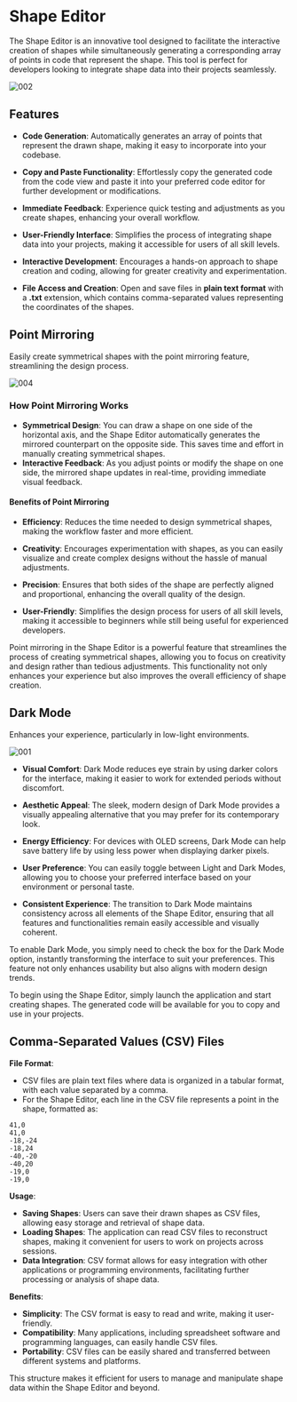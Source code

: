 # Shape Editor

The Shape Editor is an innovative tool designed to facilitate the interactive creation of shapes while simultaneously generating a corresponding array of points in code that represent the shape. This tool is perfect for developers looking to integrate shape data into their projects seamlessly.

![002](https://github.com/user-attachments/assets/9cbcd506-613c-4f06-8f22-a444ad4b5ed3)



## Features

- **Code Generation**: Automatically generates an array of points that represent the drawn shape, making it easy to incorporate into your codebase.
  
- **Copy and Paste Functionality**: Effortlessly copy the generated code from the code view and paste it into your preferred code editor for further development or modifications.

- **Immediate Feedback**: Experience quick testing and adjustments as you create shapes, enhancing your overall workflow.

- **User-Friendly Interface**: Simplifies the process of integrating shape data into your projects, making it accessible for users of all skill levels.

- **Interactive Development**: Encourages a hands-on approach to shape creation and coding, allowing for greater creativity and experimentation.

- **File Access and Creation**: Open and save files in **plain text format** with a **.txt** extension, which contains comma-separated values representing the coordinates of the shapes.



## Point Mirroring

Easily create symmetrical shapes with the point mirroring feature, streamlining the design process.



![004](https://github.com/user-attachments/assets/e328602a-22af-4f5b-aace-ca03877acdd6)



### How Point Mirroring Works
- **Symmetrical Design**: You can draw a shape on one side of the horizontal axis, and the Shape Editor automatically generates the mirrored counterpart on the opposite side. This saves time and effort in manually creating symmetrical shapes.
- **Interactive Feedback**: As you adjust points or modify the shape on one side, the mirrored shape updates in real-time, providing immediate visual feedback.

#### Benefits of Point Mirroring
- **Efficiency**: Reduces the time needed to design symmetrical shapes, making the workflow faster and more efficient.
 
- **Creativity**: Encourages experimentation with shapes, as you can easily visualize and create complex designs without the hassle of manual adjustments.
 
- **Precision**: Ensures that both sides of the shape are perfectly aligned and proportional, enhancing the overall quality of the design.
 
- **User-Friendly**: Simplifies the design process for users of all skill levels, making it accessible to beginners while still being useful for experienced developers.

Point mirroring in the Shape Editor is a powerful feature that streamlines the process of creating symmetrical shapes, allowing you to focus on creativity and design rather than tedious adjustments. This functionality not only enhances your experience but also improves the overall efficiency of shape creation.










  

## Dark Mode

Enhances your experience, particularly in low-light environments. 
  

![001](https://github.com/user-attachments/assets/268cc0d3-bc66-414b-8008-7aaed2167266)


- **Visual Comfort**: Dark Mode reduces eye strain by using darker colors for the interface, making it easier to work for extended periods without discomfort.

- **Aesthetic Appeal**: The sleek, modern design of Dark Mode provides a visually appealing alternative that you may prefer for its contemporary look.

- **Energy Efficiency**: For devices with OLED screens, Dark Mode can help save battery life by using less power when displaying darker pixels.

- **User Preference**: You can easily toggle between Light and Dark Modes, allowing you to choose your preferred interface based on your environment or personal taste.

- **Consistent Experience**: The transition to Dark Mode maintains consistency across all elements of the Shape Editor, ensuring that all features and functionalities remain easily accessible and visually coherent.

To enable Dark Mode, you simply need to check the box for the Dark Mode option, instantly transforming the interface to suit your preferences. This feature not only enhances usability but also aligns with modern design trends.

To begin using the Shape Editor, simply launch the application and start creating shapes. The generated code will be available for you to copy and use in your projects.

















## Comma-Separated Values (CSV) Files

 **File Format**:
   - CSV files are plain text files where data is organized in a tabular format, with each value separated by a comma.
   - For the Shape Editor, each line in the CSV file represents a point in the shape, formatted as:



    41,0
    41,0
    -18,-24
    -18,24
    -40,-20
    -40,20
    -19,0
    -19,0


 **Usage**:
   - **Saving Shapes**: Users can save their drawn shapes as CSV files, allowing easy storage and retrieval of shape data.
   - **Loading Shapes**: The application can read CSV files to reconstruct shapes, making it convenient for users to work on projects across sessions.
   - **Data Integration**: CSV format allows for easy integration with other applications or programming environments, facilitating further processing or analysis of shape data.

 **Benefits**:
   - **Simplicity**: The CSV format is easy to read and write, making it user-friendly.
   - **Compatibility**: Many applications, including spreadsheet software and programming languages, can easily handle CSV files.
   - **Portability**: CSV files can be easily shared and transferred between different systems and platforms.

This structure makes it efficient for users to manage and manipulate shape data within the Shape Editor and beyond.




